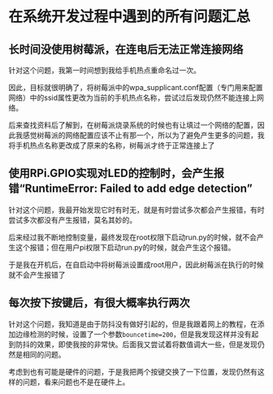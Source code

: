 # 在系统开发过程中遇到的所有问题汇总

## 长时间没使用树莓派，在连电后无法正常连接网络

针对这个问题，我第一时间想到我给手机热点重命名过一次。

因此，目标就很明确了，将树莓派中的wpa_supplicant.conf配置（专门用来配置网络）中的ssid属性更改为当前的手机热点名称，尝试过后发现仍然不能连接上网络。

后来查找资料后了解到，在树莓派烧录系统的时候也有让填过一个网络的配置，因此我感觉树莓派的网络配置应该不止有那一个，所以为了避免产生更多的问题，我将手机热点名称更改成了原来的名称，树莓派才终于正常连接上了

## 使用RPi.GPIO实现对LED的控制时，会产生报错“RuntimeError: Failed to add edge detection”

针对这个问题，我最开始发现它时有时无，就是有时尝试多次都会产生报错，有时尝试多次都没有产生报错，莫名其妙的。

后来经过我不断地控制变量，最终发现在root权限下启动run.py的时候，就不会产生这个报错；但在用户pi权限下启动run.py的时候，就会产生这个报错。

于是我在开机后，在自启动中将树莓派设置成root用户，因此树莓派在执行的时候就不会产生报错了

## 每次按下按键后，有很大概率执行两次

针对这个问题，我知道是由于防抖没有做好引起的，但是我跟着网上的教程，在添加边缘检测的时候，设置了一个参数`bouncetime=200`，但是我发现这样并没有起到防抖的效果，即使我按的非常快。后面我又尝试着将数值调大一些，但是发现仍然是相同的问题。

考虑到也有可能是硬件的问题，于是我把两个按键交换了一下位置，发现仍然有这样的问题，看来问题也不是在硬件上。

